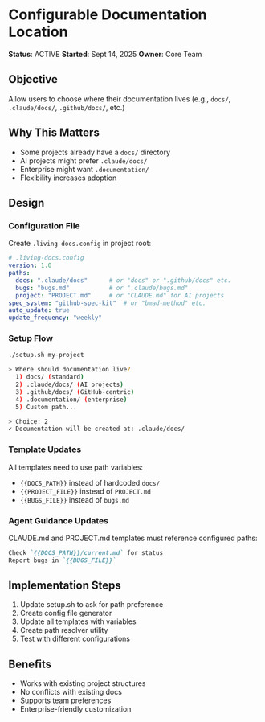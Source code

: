 # Configurable Documentation Location

**Status**: ACTIVE
**Started**: Sept 14, 2025
**Owner**: Core Team

## Objective
Allow users to choose where their documentation lives (e.g., `docs/`, `.claude/docs/`, `.github/docs/`, etc.)

## Why This Matters
- Some projects already have a `docs/` directory
- AI projects might prefer `.claude/docs/`
- Enterprise might want `.documentation/`
- Flexibility increases adoption

## Design

### Configuration File
Create `.living-docs.config` in project root:
```yaml
# .living-docs.config
version: 1.0
paths:
  docs: ".claude/docs"      # or "docs" or ".github/docs" etc.
  bugs: "bugs.md"           # or ".claude/bugs.md"
  project: "PROJECT.md"     # or "CLAUDE.md" for AI projects
spec_system: "github-spec-kit"  # or "bmad-method" etc.
auto_update: true
update_frequency: "weekly"
```

### Setup Flow
```bash
./setup.sh my-project

> Where should documentation live?
  1) docs/ (standard)
  2) .claude/docs/ (AI projects)
  3) .github/docs/ (GitHub-centric)
  4) .documentation/ (enterprise)
  5) Custom path...

> Choice: 2
✓ Documentation will be created at: .claude/docs/
```

### Template Updates
All templates need to use path variables:
- `{{DOCS_PATH}}` instead of hardcoded `docs/`
- `{{PROJECT_FILE}}` instead of `PROJECT.md`
- `{{BUGS_FILE}}` instead of `bugs.md`

### Agent Guidance Updates
CLAUDE.md and PROJECT.md templates must reference configured paths:
```markdown
Check `{{DOCS_PATH}}/current.md` for status
Report bugs in `{{BUGS_FILE}}`
```

## Implementation Steps
1. Update setup.sh to ask for path preference
2. Create config file generator
3. Update all templates with variables
4. Create path resolver utility
5. Test with different configurations

## Benefits
- Works with existing project structures
- No conflicts with existing docs
- Supports team preferences
- Enterprise-friendly customization